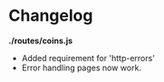 # Changelog

**./routes/coins.js**
* Added requirement for 'http-errors'
* Error handling pages now work.

